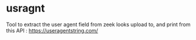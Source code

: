 # usragnt
Tool to extract the user agent field from zeek looks upload to, and print from this API : <https://useragentstring.com/>
 
